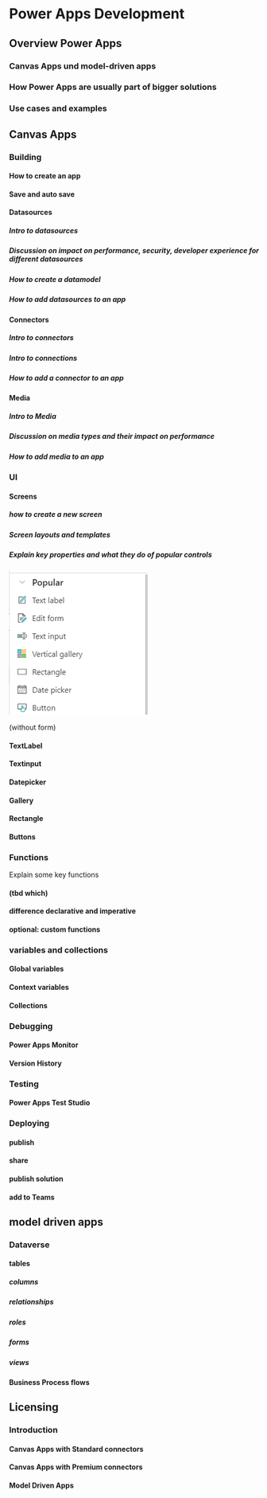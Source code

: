 # Power Apps Development

## Overview Power Apps

### Canvas Apps und model-driven apps

### How Power Apps are usually part of bigger solutions

### Use cases and examples

## Canvas Apps

<!-- - Exploring app templates and design principles.
- Creating user interfaces with galleries, forms, and controls.
- Working with data sources, formulas, and variables.
- Implementing navigation and user experience enhancements.
- Integrating with external systems and services. -->

### Building

#### How to create an app

#### Save and auto save

#### Datasources

##### Intro to datasources

##### Discussion on impact on performance, security, developer experience for different datasources

##### How to create a datamodel

##### How to add datasources to an app

#### Connectors

##### Intro to connectors

##### Intro to connections

##### How to add a connector to an app

#### Media

##### Intro to Media

##### Discussion on media types and their impact on performance

##### How to add media to an app

### UI

#### Screens

##### how to create a new screen

##### Screen layouts and templates

##### Explain key properties and what they do of popular controls

![Power Apps maker portal popular controls](/2-Power%20Apps%20Development/assets/studio_popularControls.png)

(without form)

#### TextLabel

#### Textinput

#### Datepicker

#### Gallery

#### Rectangle

#### Buttons

### Functions

Explain some key functions

#### (tbd which)

#### difference declarative and imperative

#### optional: custom functions

### variables and collections

#### Global variables

#### Context variables

#### Collections

### Debugging

#### Power Apps Monitor

#### Version History

### Testing

#### Power Apps Test Studio

### Deploying

#### publish

#### share

#### publish solution

#### add to Teams

## model driven apps

### Dataverse

#### tables

##### columns

##### relationships

##### roles

##### forms

##### views

#### Business Process flows

## Licensing

### Introduction

#### Canvas Apps with Standard connectors
#### Canvas Apps with Premium connectors
#### Model Driven Apps
